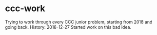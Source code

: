 # ccc-work
Trying to work through every CCC junior problem, starting from 2018 and going back.
History:
2018-12-27  Started work on this bad idea.

